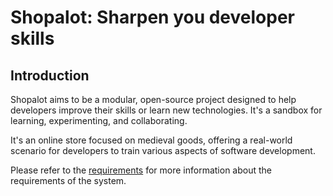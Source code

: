 # Shopalot: Sharpen you developer skills
## Introduction
Shopalot aims to be a modular, open-source project designed to help developers improve their skills or learn new technologies. It's a sandbox for learning, experimenting, and collaborating.

It's an online store focused on medieval goods, offering a real-world scenario for developers to train various aspects of software development.

Please refer to the [requirements](./docs/Requirements.md) for more information about the requirements of the system.
